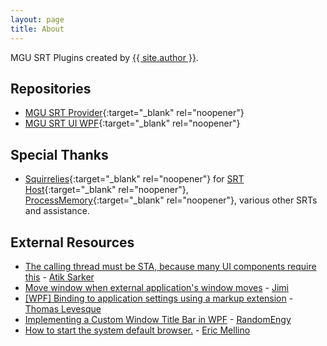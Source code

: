 ```yaml
---
layout: page
title: About
---
```

MGU SRT Plugins created by [{{ site.author }}](https://github.com/kapdap/).

## Repositories

* [MGU SRT Provider](https://github.com/kapdap/mgu-srt-provider/){:target="_blank" rel="noopener"}
* [MGU SRT UI WPF](https://github.com/kapdap/mgu-srt-ui-wpf/){:target="_blank" rel="noopener"}

## Special Thanks

* [Squirrelies](https://github.com/Squirrelies){:target="_blank" rel="noopener"} for [SRT Host](https://github.com/Squirrelies/SRTHost/){:target="_blank" rel="noopener"}, [ProcessMemory](https://github.com/Squirrelies/ProcessMemory){:target="_blank" rel="noopener"}, various other SRTs and assistance.

## External Resources
* [The calling thread must be STA, because many UI components require this](https://stackoverflow.com/questions/2329978/the-calling-thread-must-be-sta-because-many-ui-components-require-this/36006943#36006943) - [Atik Sarker](https://stackoverflow.com/users/1077346/atik-sarker)
* [Move window when external application's window moves](https://stackoverflow.com/questions/48767318/move-window-when-external-applications-window-moves/48812831#48812831) - [Jimi](https://stackoverflow.com/users/7444103/jimi)
* [[WPF] Binding to application settings using a markup extension](https://thomaslevesque.com/2008/11/18/wpf-binding-to-application-settings-using-a-markup-extension/) - [Thomas Levesque](https://thomaslevesque.com)
* [Implementing a Custom Window Title Bar in WPF](https://engy.us/blog/2020/01/01/implementing-a-custom-window-title-bar-in-wpf/) - [RandomEngy](https://engy.us/)
* [How to start the system default browser.](https://github.com/dotnet/runtime/issues/17938#issuecomment-235502080) - [Eric Mellino](https://github.com/mellinoe)
